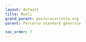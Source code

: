 ```yaml
---
layout: default
title: Ruoli
grand_parent: posturacorretta.org
parent: Percorso standard generale

nav_order: 7
---
```



